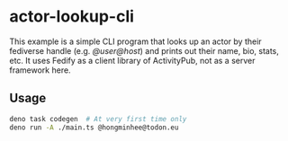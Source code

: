 actor-lookup-cli
================

This example is a simple CLI program that looks up an actor by their fediverse
handle (e.g. *@user@host*) and prints out their name, bio, stats, etc.  It uses
Fedify as a client library of ActivityPub, not as a server framework here.


Usage
-----

~~~~ sh
deno task codegen  # At very first time only
deno run -A ./main.ts @hongminhee@todon.eu
~~~~
